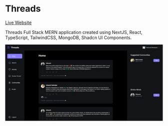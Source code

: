 Threads
=======

[Live Website](https://utkarsh-threads.vercel.app/)  

Threads Full Stack MERN application created using NextJS, React, TypeScript, TailwindCSS, MongoDB, Shadcn UI Components.  

![Main Page](./assets/main_page.png)
